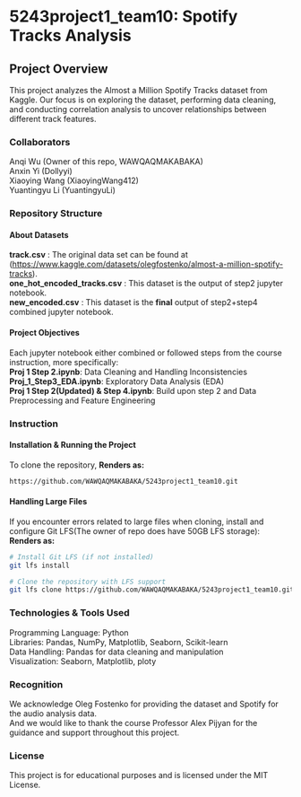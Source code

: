 # 5243project1_team10: Spotify Tracks Analysis

## Project Overview
This project analyzes the Almost a Million Spotify Tracks dataset from Kaggle. Our focus is on exploring the dataset, performing data cleaning, and conducting correlation analysis to uncover relationships between different track features.

### Collaborators
Anqi Wu (Owner of this repo, WAWQAQMAKABAKA)<br>
Anxin Yi (Dollyyi)<br>
Xiaoying Wang (XiaoyingWang412)<br>
Yuantingyu Li (YuantingyuLi)<br>

### Repository Structure<br>
#### About Datasets
**track.csv** : The original data set can be found at (https://www.kaggle.com/datasets/olegfostenko/almost-a-million-spotify-tracks).<br>
**one_hot_encoded_tracks.csv** : This dataset is the output of step2 jupyter notebook.<br>
**new_encoded.csv** : This dataset is the **final** output of step2+step4 combined jupyter notebook.<br>

#### Project Objectives
Each jupyter notebook either combined or followed steps from the course instruction, more specifically:<br>
**Proj 1 Step 2.ipynb**: Data Cleaning and Handling Inconsistencies<br>
**Proj_1_Step3_EDA.ipynb**: Exploratory Data Analysis (EDA)<br>
**Proj 1 Step 2(Updated) & Step 4.ipynb**: Build upon step 2 and Data Preprocessing and Feature Engineering<br>

### Instruction
#### Installation & Running the Project
To clone the repository, 
**Renders as:**
```bash
https://github.com/WAWQAQMAKABAKA/5243project1_team10.git
```

#### Handling Large Files
If you encounter errors related to large files when cloning, install and configure Git LFS(The owner of repo does have 50GB LFS storage):
**Renders as:**
```bash
# Install Git LFS (if not installed)
git lfs install

# Clone the repository with LFS support
git lfs clone https://github.com/WAWQAQMAKABAKA/5243project1_team10.git
```

### Technologies & Tools Used
Programming Language: Python<br>
Libraries: Pandas, NumPy, Matplotlib, Seaborn, Scikit-learn<br>
Data Handling: Pandas for data cleaning and manipulation<br>
Visualization: Seaborn, Matplotlib, ploty<br>

### Recognition <br>
We acknowledge Oleg Fostenko for providing the dataset and Spotify for the audio analysis data.<br>
And we would like to thank the course Professor Alex Pijyan for the guidance and support throughout this project.<br>

### License
This project is for educational purposes and is licensed under the MIT License.<br>





